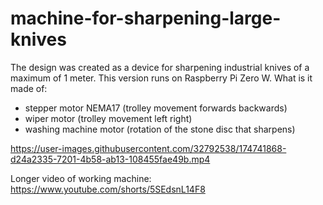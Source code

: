 # machine-for-sharpening-large-knives

The design was created as a device for sharpening industrial knives of a maximum of 1 meter. This version runs on Raspberry Pi Zero W.
What is it made of:
- stepper motor NEMA17 (trolley movement forwards backwards)
- wiper motor (trolley movement left right)
- washing machine motor (rotation of the stone disc that sharpens)

https://user-images.githubusercontent.com/32792538/174741868-d24a2335-7201-4b58-ab13-108455fae49b.mp4

Longer video of working machine:
https://www.youtube.com/shorts/5SEdsnL14F8
